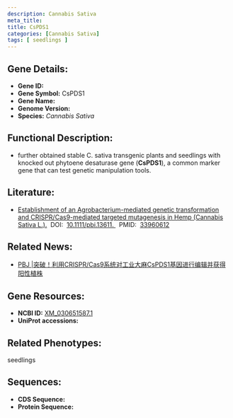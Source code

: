 ```yaml
---
description: Cannabis Sativa
meta_title:
title: CsPDS1
categories: [Cannabis Sativa]
tags: [ seedlings ]
---
```


## Gene Details:
- **Gene ID:**	[]()
- **Gene Symbol:** CsPDS1
- **Gene Name:** 
- **Genome Version:** []()
- **Species:** *Cannabis Sativa*

## Functional Description:
   - further obtained stable C. sativa transgenic plants and seedlings with knocked out phytoene desaturase gene (**CsPDS1**), a common marker gene that can test genetic manipulation tools.

## Literature:
   - [Establishment of an Agrobacterium-mediated genetic transformation and CRISPR/Cas9-mediated targeted mutagenesis in Hemp (Cannabis Sativa L.).]( https://onlinelibrary.wiley.com/doi/10.1111/pbi.13611)&nbsp;&nbsp;DOI:&nbsp;&nbsp;[10.1111/pbi.13611. ](https://onlinelibrary.wiley.com/doi/10.1111/pbi.13611)&nbsp;&nbsp;PMID:&nbsp;&nbsp;[33960612](https://pubmed.ncbi.nlm.nih.gov/33960612/)

## Related News:
   - [PBJ |突破！利用CRISPR/Cas9系统对工业大麻CsPDS1基因进行编辑并获得阳性植株](https://mp.weixin.qq.com/s?__biz=Mzg3MDEwNDEyMg==&mid=2247510016&idx=2&sn=da4162f5daaa7ae6abebaae6749f14f4&chksm=ce900555f9e78c438f8a9dc092342ae1c2e5fd7aa1dc01599b97e0e5999680efd94a29091ffd&scene=27#wechat_redirect)

## Gene Resources:
- **NCBI ID:** [XM_030651587.1](https://www.ncbi.nlm.nih.gov/gene/?term=XM_030651587.1)
- **UniProt accessions:** [](https://www.uniprot.org/uniprotkb//entry)

## Related Phenotypes:
seedlings

## Sequences:
- **CDS Sequence:**
- **Protein Sequence:**
